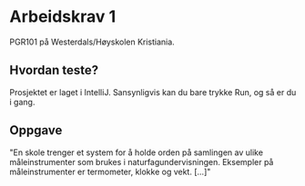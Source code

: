 # Arbeidskrav 1
PGR101 på Westerdals/Høyskolen Kristiania.

## Hvordan teste?
Prosjektet er laget i IntelliJ.
Sansynligvis kan du bare trykke Run, og så er du i gang.

## Oppgave
"En skole trenger et system for å holde orden på samlingen av ulike måleinstrumenter som brukes i naturfagundervisningen. Eksempler på måleinstrumenter er termometer, klokke og vekt. […]"
